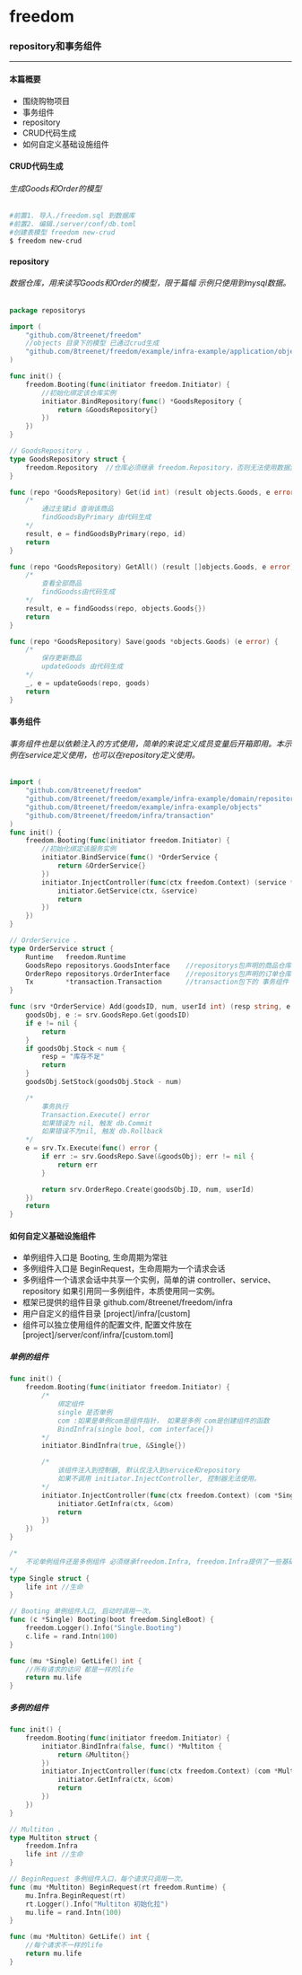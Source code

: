 # freedom
### repository和事务组件
---

#### 本篇概要 
- 围绕购物项目
- 事务组件
- repository
- CRUD代码生成 
- 如何自定义基础设施组件

#### CRUD代码生成
###### 生成Goods和Order的模型
```sh
#前置1. 导入./freedom.sql 到数据库
#前置2. 编辑./server/conf/db.toml
#创建表模型 freedom new-crud
$ freedom new-crud
```

#### repository
###### 数据仓库，用来读写Goods和Order的模型，限于篇幅 示例只使用到mysql数据。
```go
package repositorys

import (
	"github.com/8treenet/freedom"
	//objects 目录下的模型 已通过crud生成
	"github.com/8treenet/freedom/example/infra-example/application/objects"
)

func init() {
	freedom.Booting(func(initiator freedom.Initiator) {
		//初始化绑定该仓库实例
		initiator.BindRepository(func() *GoodsRepository {
			return &GoodsRepository{}
		})
	})
}

// GoodsRepository .
type GoodsRepository struct {
	freedom.Repository	//仓库必须继承 freedom.Repository，否则无法使用数据源
}

func (repo *GoodsRepository) Get(id int) (result objects.Goods, e error) {
	/*
		通过主键id 查询该商品
		findGoodsByPrimary 由代码生成
	*/
	result, e = findGoodsByPrimary(repo, id)
	return
}

func (repo *GoodsRepository) GetAll() (result []objects.Goods, e error) {
	/*
		查看全部商品
		findGoodss由代码生成
	*/
	result, e = findGoodss(repo, objects.Goods{})
	return
}

func (repo *GoodsRepository) Save(goods *objects.Goods) (e error) {
	/*
		保存更新商品
		updateGoods 由代码生成
	*/
	_, e = updateGoods(repo, goods)
	return
}
```


#### 事务组件
###### 事务组件也是以依赖注入的方式使用，简单的来说定义成员变量后开箱即用。本示例在service定义使用，也可以在repository定义使用。
```go
import (
	"github.com/8treenet/freedom"
	"github.com/8treenet/freedom/example/infra-example/domain/repositorys"
	"github.com/8treenet/freedom/example/infra-example/objects"
	"github.com/8treenet/freedom/infra/transaction"
)
func init() {
	freedom.Booting(func(initiator freedom.Initiator) {
		//初始化绑定该服务实例
		initiator.BindService(func() *OrderService {
			return &OrderService{}
		})
		initiator.InjectController(func(ctx freedom.Context) (service *OrderService) {
			initiator.GetService(ctx, &service)
			return
		})
	})
}

// OrderService .
type OrderService struct {
	Runtime   freedom.Runtime
	GoodsRepo repositorys.GoodsInterface	//repositorys包声明的商品仓库接口
	OrderRepo repositorys.OrderInterface	//repositorys包声明的订单仓库接口
	Tx        *transaction.Transaction 	    //transaction包下的 事务组件
}

func (srv *OrderService) Add(goodsID, num, userId int) (resp string, e error) {
	goodsObj, e := srv.GoodsRepo.Get(goodsID)
	if e != nil {
		return
	}
	if goodsObj.Stock < num {
		resp = "库存不足"
		return
	}
	goodsObj.SetStock(goodsObj.Stock - num)

	/*
		事务执行
		Transaction.Execute() error
		如果错误为 nil, 触发 db.Commit
		如果错误不为nil, 触发 db.Rollback
	*/
	e = srv.Tx.Execute(func() error {
		if err := srv.GoodsRepo.Save(&goodsObj); err != nil {
			return err
		}

		return srv.OrderRepo.Create(goodsObj.ID, num, userId)
	})
	return
}
```


#### 如何自定义基础设施组件
- 单例组件入口是 Booting, 生命周期为常驻
- 多例组件入口是 BeginRequest，生命周期为一个请求会话
- 多例组件一个请求会话中共享一个实例，简单的讲 controller、service、repository 如果引用同一多例组件，本质使用同一实例。
- 框架已提供的组件目录 github.com/8treenet/freedom/infra
- 用户自定义的组件目录 [project]/infra/[custom]
- 组件可以独立使用组件的配置文件, 配置文件放在 [project]/server/conf/infra/[custom.toml]


##### 单例的组件
```go
func init() {
	freedom.Booting(func(initiator freedom.Initiator) {
		/*
			绑定组件
			single 是否单例
			com :如果是单例com是组件指针， 如果是多例 com是创建组件的函数
			BindInfra(single bool, com interface{})
		*/
		initiator.BindInfra(true, &Single{})

		/*
			该组件注入到控制器, 默认仅注入到service和repository
			如果不调用 initiator.InjectController, 控制器无法使用。
		*/
		initiator.InjectController(func(ctx freedom.Context) (com *Single) {
			initiator.GetInfra(ctx, &com)
			return
		})
	})
}

/*
	不论单例组件还是多例组件 必须继承freedom.Infra, freedom.Infra提供了一些基础设施相关的功能。
*/
type Single struct {
	life int //生命
}

// Booting 单例组件入口, 启动时调用一次。
func (c *Single) Booting(boot freedom.SingleBoot) {
	freedom.Logger().Info("Single.Booting")
	c.life = rand.Intn(100)
}

func (mu *Single) GetLife() int {
	//所有请求的访问 都是一样的life
	return mu.life
}
```

##### 多例的组件
```go
func init() {
	freedom.Booting(func(initiator freedom.Initiator) {
		initiator.BindInfra(false, func() *Multiton {
			return &Multiton{}
		})
		initiator.InjectController(func(ctx freedom.Context) (com *Multiton) {
			initiator.GetInfra(ctx, &com)
			return
		})
	})
}

// Multiton .
type Multiton struct {
	freedom.Infra
	life int //生命
}

// BeginRequest 多例组件入口，每个请求只调用一次。
func (mu *Multiton) BeginRequest(rt freedom.Runtime) {
	mu.Infra.BeginRequest(rt)
	rt.Logger().Info("Multiton 初始化拉")
	mu.life = rand.Intn(100)
}

func (mu *Multiton) GetLife() int {
	//每个请求不一样的life
	return mu.life
}
```